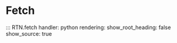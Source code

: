 # Fetch

::: RTN.fetch
    handler: python
    rendering:
      show_root_heading: false
      show_source: true